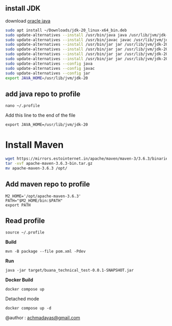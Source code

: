 ## install JDK
download [oracle java](https://www.oracle.com/java/technologies/downloads/)
```sh
sudo apt install ~/Downloads/jdk-20_linux-x64_bin.deb
sudo update-alternatives --install /usr/bin/java java /usr/lib/jvm/jdk-20/bin/java 1
sudo update-alternatives --install /usr/bin/javac javac /usr/lib/jvm/jdk-20/bin/javac 1
sudo update-alternatives --install /usr/bin/jar jar /usr/lib/jvm/jdk-20/bin/jar 1
sudo update-alternatives --install /usr/bin/jar jar /usr/lib/jvm/jdk-20/bin/jarsigner 1
sudo update-alternatives --install /usr/bin/jar jar /usr/lib/jvm/jdk-20/bin/jlink 1
sudo update-alternatives --install /usr/bin/jar jar /usr/lib/jvm/jdk-20/bin/javadoc 1
sudo update-alternatives --config java
sudo update-alternatives --config javac
sudo update-alternatives --config jar
export JAVA_HOME=/usr/lib/jvm/jdk-20
```
## add java repo to profile
```shell
nano ~/.profile
```
Add this line to the end of the file
```shell
export JAVA_HOME=/usr/lib/jvm/jdk-20
```

# Install Maven
```sh
wget https://mirrors.estointernet.in/apache/maven/maven-3/3.6.3/binaries/apache-maven-3.6.3-bin.tar.gz
tar -xvf apache-maven-3.6.3-bin.tar.gz
mv apache-maven-3.6.3 /opt/
```
## Add maven repo to profile
```shell
M2_HOME='/opt/apache-maven-3.6.3'
PATH="$M2_HOME/bin:$PATH"
export PATH
```

## Read profile
```shell
source ~/.profile
```




**Build**
```shell
mvn -B package --file pom.xml -Pdev
```
**Run**
```shell
java -jar target/buana_technical_test-0.0.1-SNAPSHOT.jar
```

**Docker Build**
```shell
docker compose up
```

Detached mode
```shell
docker compose up -d
```

@author : achmadayas@gmail.com